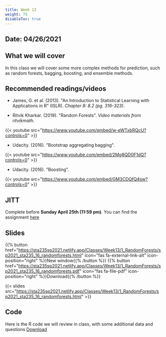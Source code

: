 ```yaml
---
title: Week 13
weight: 75
disableToc: true
---
```


## Date: 04/26/2021

## What we will cover

In this class we will cover some more complex methods for prediction, such as random forests, bagging, boosting, and ensemble methods. 

## Recommended readings/videos

- James, G. et al. (2013). "An Introduction to Statistical Learning with Applications in R" (ISLR). *Chapter 8: 8.2 (pg. 316-323)*. 

- Ritvik Kharkar. (2019). "Random Forests". *Video materials from ritvikmath*.

{{< youtube src="https://www.youtube.com/embed/w-eWTxbRQcU?controls=0" >}}

- Udacity. (2016). "Bootstrap aggregating bagging".

{{< youtube src="https://www.youtube.com/embed/2Mg8QD0F1dQ?controls=0" >}}

- Udacity. (2016). "Boosting".

{{< youtube src="https://www.youtube.com/embed/GM3CDQfQ4sw?controls=0" >}}




## JITT 

Complete before **Sunday April 25th (11:59 pm)**. You can find the assignment <a onclick="ga('send', 'event', 'External-Link','click','JITT10','0','Link');" href="https://forms.gle/XKUV4LPx21oHGD47A" target="_blank">here</a>

## Slides

{{% button href="https://sta235sp2021.netlify.app/Classes/Week13/1_RandomForests/sp2021_sta235_16_randomforests.html" icon="fas fa-external-link-alt" icon-position="right" %}}New window{{% /button %}} {{% button href="https://sta235sp2021.netlify.app/Classes/Week13/1_RandomForests/sp2021_sta235_16_randomforests.pdf" icon="fas fa-file-pdf" icon-position="right" %}}Download{{% /button %}} 

{{< slides src="https://sta235sp2021.netlify.app/Classes/Week13/1_RandomForests/sp2021_sta235_16_randomforests.html" >}}


## Code

Here is the R code we will review in class, with some additional data and questions <a onclick="ga('send', 'event', 'External-Link','click','code13','0','Link');" href="https://raw.githubusercontent.com/maibennett/sta235sp2021/main/exampleSite/content/Classes/Week13/code/sp2021_sta235_16_randomforests.R" target="_blank" class="btn btn-default">Download<i class="fas fa-code"></i></a>